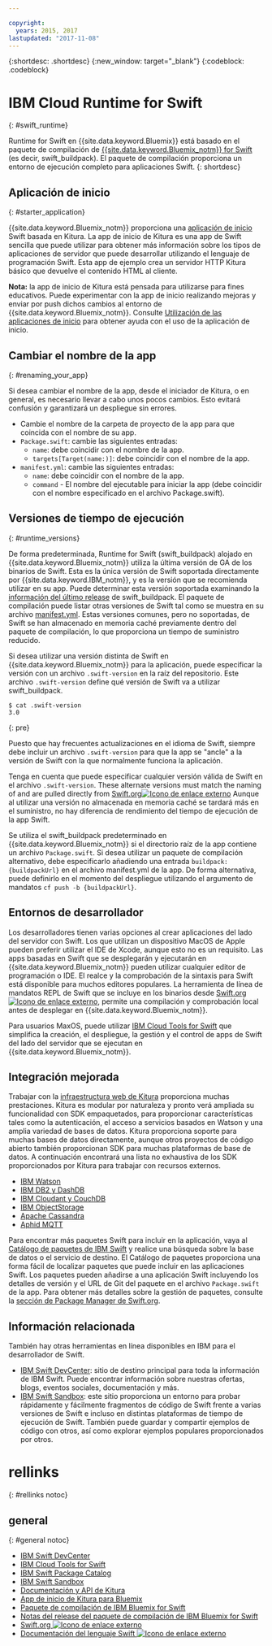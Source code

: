 ```yaml
---

copyright:
  years: 2015, 2017
lastupdated: "2017-11-08"
---
```


{:shortdesc: .shortdesc}
{:new_window: target="_blank"}
{:codeblock: .codeblock}

# IBM Cloud Runtime for Swift
{: #swift_runtime}

Runtime for Swift en {{site.data.keyword.Bluemix}} está basado en el paquete de compilación de [{{site.data.keyword.Bluemix_notm}} for Swift](https://github.com/IBM-Swift/swift-buildpack) (es decir, swift_buildpack).
El paquete de compilación proporciona un entorno de ejecución completo para aplicaciones Swift.
{: shortdesc}

## Aplicación de inicio
{: #starter_application}

{{site.data.keyword.Bluemix_notm}} proporciona una [aplicación de inicio](https://github.com/IBM-Bluemix/Kitura-Starter) Swift basada en Kitura. La app de inicio de Kitura es una app de Swift sencilla que puede utilizar para obtener más información sobre los tipos de aplicaciones de servidor que puede desarrollar utilizando el lenguaje de programación Swift. Esta app de ejemplo crea un servidor HTTP Kitura básico que devuelve el contenido HTML al cliente.

**Nota:** la app de inicio de Kitura está pensada para utilizarse para fines educativos. Puede experimentar con la app de inicio realizando mejoras y enviar por push dichos cambios al entorno de {{site.data.keyword.Bluemix_notm}}. Consulte [Utilización de las aplicaciones de inicio](../../cfapps/starter_app_usage.html) para obtener ayuda con el uso de la aplicación de inicio.

## Cambiar el nombre de la app
{: #renaming_your_app}

Si desea cambiar el nombre de la app, desde el iniciador de Kitura, o en general, es necesario llevar a cabo unos pocos cambios. Esto evitará confusión y garantizará un despliegue sin errores.

- Cambie el nombre de la carpeta de proyecto de la app para que coincida con el nombre de su app.
- `Package.swift`: cambie las siguientes entradas:
    - `name`: debe coincidir con el nombre de la app.
    - `targets[Target(name:)]`: debe coincidir con el nombre de la app.
- `manifest.yml`: cambie las siguientes entradas:
    - `name`: debe coincidir con el nombre de la app.
    - `command` - El nombre del ejecutable para iniciar la app (debe coincidir con el nombre especificado en el archivo Package.swift).

## Versiones de tiempo de ejecución
{: #runtime_versions}

De forma predeterminada, Runtime for Swift (swift_buildpack) alojado en {{site.data.keyword.Bluemix_notm}} utiliza la última versión de GA de los binarios de Swift. Esta es la única versión de Swift soportada directamente por {{site.data.keyword.IBM_notm}}, y es la versión que se recomienda utilizar en su app. Puede determinar esta versión soportada examinando la [información del último release](https://github.com/IBM-Swift/swift-buildpack/releases) de swift_buildpack. El paquete de compilación puede listar otras versiones de Swift tal como se muestra en su archivo [manifest.yml](https://github.com/IBM-Swift/swift-buildpack/blob/master/manifest.yml). Estas versiones comunes, pero no soportadas, de Swift se han almacenado en memoria caché previamente dentro del paquete de compilación, lo que proporciona un tiempo de suministro reducido.

Si desea utilizar una versión distinta de Swift en {{site.data.keyword.Bluemix_notm}} para la aplicación, puede especificar la versión con un archivo `.swift-version` en la raíz del repositorio. Este archivo `.swift-version` define qué versión de Swift va a utilizar swift_buildpack.

```
$ cat .swift-version
3.0
```
{: pre}

Puesto que hay frecuentes actualizaciones en el idioma de Swift, siempre debe incluir un archivo `.swift-version` para que la app se "ancle" a la versión de Swift con la que normalmente funciona la aplicación.

Tenga en cuenta que puede especificar cualquier versión válida de Swift en el archivo `.swift-version`. These alternate versions must match the naming of and are pulled directly from [Swift.org![Icono de enlace externo](../../icons/launch-glyph.svg "Icono de enlace externo")](https://swift.org/download/) Aunque al utilizar una versión no almacenada en memoria caché se tardará más en el suministro, no hay diferencia de rendimiento del tiempo de ejecución de la app Swift.

Se utiliza el swift_buildpack predeterminado en {{site.data.keyword.Bluemix_notm}} si el directorio raíz de la app contiene un archivo `Package.swift`.  Si desea utilizar un paquete de compilación alternativo, debe especificarlo añadiendo una entrada `buildpack: {buildpackUrl}` en el archivo manifest.yml de la app. De forma alternativa, puede definirlo en el momento del despliegue utilizando el argumento de mandatos `cf push -b {buildpackUrl}`.


## Entornos de desarrollador

Los desarrolladores tienen varias opciones al crear aplicaciones del lado del servidor con Swift. Los que utilizan un dispositivo MacOS de Apple pueden preferir utilizar el IDE de Xcode, aunque esto no es un requisito.  Las apps basadas en Swift que se desplegarán y ejecutarán en {{site.data.keyword.Bluemix_notm}} pueden utilizar cualquier editor de programación o IDE.  El realce y la comprobación de la sintaxis para Swift está disponible para muchos editores populares. La herramienta de línea de mandatos REPL de Swift que se incluye en los binarios desde [Swift.org![Icono de enlace externo](../../icons/launch-glyph.svg "Icono de enlace externo")](https://swift.org/), permite una compilación y comprobación local antes de desplegar en {{site.data.keyword.Bluemix_notm}}.

Para usuarios MaxOS, puede utilizar [IBM Cloud Tools for Swift](http://cloudtools.bluemix.net/) que simplifica la creación, el despliegue, la gestión y el control de apps de Swift del lado del servidor que se ejecutan en {{site.data.keyword.Bluemix_notm}}.  


## Integración mejorada

Trabajar con la [infraestructura web de Kitura](http://ibm-swift.github.io/Kitura/) proporciona muchas prestaciones. Kitura es modular por naturaleza y pronto verá ampliada su funcionalidad con SDK empaquetados, para proporcionar características tales como la autenticación, el acceso a servicios basados en Watson y una amplia variedad de bases de datos.  Kitura proporciona soporte para muchas bases de datos directamente, aunque otros proyectos de código abierto también proporcionan SDK para muchas plataformas de base de datos. A continuación encontrará una lista no exhaustiva de los SDK proporcionados por Kitura para trabajar con recursos externos.

- [IBM Watson](https://swiftpkgs.ng.bluemix.net/package/IBM-Swift/swift-watson-sdk)
- [IBM DB2 y DashDB](https://swiftpkgs.ng.bluemix.net/package/IBM-DTeam/swift-for-db2)
- [IBM Cloudant y CouchDB](https://swiftpkgs.ng.bluemix.net/package/cloudant/swift-cloudant)
- [IBM ObjectStorage](https://swiftpkgs.ng.bluemix.net/package/ibm-bluemix-mobile-services/bluemix-objectstorage-serversdk-swift)
- [Apache Cassandra](https://swiftpkgs.ng.bluemix.net/package/IBM-Swift/Kassandra)
- [Aphid MQTT](https://swiftpkgs.ng.bluemix.net/package/IBM-Swift/Aphid)

Para encontrar más paquetes Swift para incluir en la aplicación, vaya al [Catálogo de paquetes de IBM Swift](https://swiftpkgs.ng.bluemix.net/) y realice una búsqueda sobre la base de datos o el servicio de destino. El Catálogo de paquetes proporciona una forma fácil de localizar paquetes que puede incluir en las aplicaciones Swift. Los paquetes pueden añadirse a una aplicación Swift incluyendo los detalles de versión y el URL de Git del paquete en el archivo `Package.swift` de la app. Para obtener más detalles sobre la gestión de paquetes, consulte la [sección de Package Manager de Swift.org](https://swift.org/package-manager/).


## Información relacionada

También hay otras herramientas en línea disponibles en IBM para el desarrollador de Swift.
- [IBM Swift DevCenter](https://developer.ibm.com/swift/): sitio de destino principal para toda la información de IBM Swift. Puede encontrar información sobre nuestras ofertas, blogs, eventos sociales, documentación y más.
- [IBM Swift Sandbox](https://swiftlang.ng.bluemix.net/): este sitio proporciona un entorno para probar rápidamente y fácilmente fragmentos de código de Swift frente a varias versiones de Swift e incluso en distintas plataformas de tiempo de ejecución de  Swift. También puede guardar y compartir ejemplos de código con otros, así como explorar ejemplos populares proporcionados por otros.


# rellinks
{: #rellinks notoc}
## general
{: #general notoc}
* [IBM Swift DevCenter](https://developer.ibm.com/swift/)
* [IBM Cloud Tools for Swift](http://cloudtools.bluemix.net/)
* [IBM Swift Package Catalog](https://swiftpkgs.ng.bluemix.net/)
* [IBM Swift Sandbox](https://swiftlang.ng.bluemix.net/)
* [Documentación y API de Kitura](http://ibm-swift.github.io/Kitura/)
* [App de inicio de Kitura para Bluemix](https://github.com/IBM-Bluemix/Kitura-Starter)
* [Paquete de compilación de IBM Bluemix for Swift](https://github.com/IBM-Swift/swift-buildpack)
* [Notas del release del paquete de compilación de IBM Bluemix for Swift](https://github.com/IBM-Swift/swift-buildpack/releases)
* [Swift.org ![Icono de enlace externo](../../icons/launch-glyph.svg "Icono de enlace externo")](https://swift.org/)
* [Documentación del lenguaje Swift ![Icono de enlace externo](../../icons/launch-glyph.svg "Icono de enlace externo")](https://swift.org/documentation)

